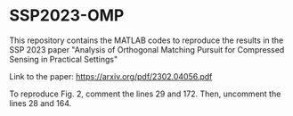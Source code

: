 # SSP2023-OMP
This repository contains the MATLAB codes to reproduce the results in the SSP 2023 paper "Analysis of Orthogonal Matching Pursuit for Compressed Sensing in Practical Settings"

Link to the paper: https://arxiv.org/pdf/2302.04056.pdf

To reproduce Fig. 2, comment the lines 29 and 172. Then, uncomment the lines 28 and 164.
